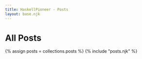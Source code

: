 ```yaml
---
title: HaskellPioneer - Posts
layout: base.njk
---
```


# All Posts

{% assign posts = collections.posts %}
{% include "posts.njk" %}

